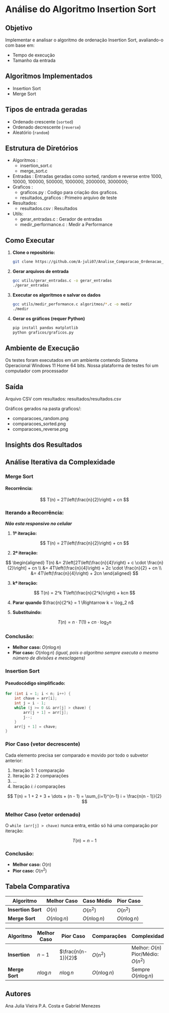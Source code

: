 # Análise do Algoritmo Insertion Sort

## Objetivo
Implementar e analisar o algoritmo de ordenação Insertion Sort, avaliando-o com base em:
- Tempo de execução
- Tamanho da entrada

## Algoritmos Implementados
- Insertion Sort
- Merge Sort

## Tipos de entrada geradas

- Ordenado crescente (`sorted`)
- Ordenado decrescente (`reverse`)
- Aleatório (`random`)

## Estrutura de Diretórios

- Algoritmos :
     - insertion_sort.c
     - merge_sort.c
- Entradas : Entradas geradas como sorted, random e reverse entre 1000, 10000, 100000, 500000, 1000000, 2000000, 3000000;
- Graficos :
     - graficos.py : Codigo para criação dos graficos.
     - resultados_graficos : Primeiro arquivo de teste
- Resultados:
     - resultados.csv : Resultados
- Utils:
     - gerar_entradas.c : Gerador de entradas
     - medir_performance.c : Medir a Performance

## Como Executar

1. **Clone o repositório:**
   ```bash
   git clone https://github.com/A-juli07/Analise_Comparacao_Ordenacao_AnaliseDeAlgoritmos.git

2. **Gerar arquivos de entrada**
   ```bash
   gcc utils/gerar_entradas.c -o gerar_entradas
   ./gerar_entradas

3. **Executar os algoritmos e salvar os dados**
   ```bash
   gcc utils/medir_performance.c algoritmos/*.c -o medir
   ./medir

4. **Gerar os gráficos (requer Python)**
   ```bash
   pip install pandas matplotlib
   python graficos/graficos.py

## Ambiente de Execução
Os testes foram executados em um ambiente contendo Sistema Operacional
Windows 11 Home 64 bits. Nossa plataforma de testes foi um computador com processador 

## Saída

Arquivo CSV com resultados: resultados/resultados.csv

Gráficos gerados na pasta graficos/:

- comparacoes_random.png
- comparacoes_sorted.png
- comparacoes_reverse.png

## Insights dos Resultados

## Análise Iterativa da Complexidade

### Merge Sort

#### Recorrência:

$$
T(n) = 2T\left(\frac{n}{2}\right) + cn
$$


### Iterando a Recorrência:

***Não esta responsivo no celular***

1. **1ª iteração:**

$$
T(n) = 2T\left(\frac{n}{2}\right) + cn
$$

2. **2ª iteração:**

$$
\begin{aligned}
T(n) &= 2\left[2T\left(\frac{n}{4}\right) + c \cdot \frac{n}{2}\right] + cn \\
     &= 4T\left(\frac{n}{4}\right) + 2c \cdot \frac{n}{2} + cn \\
     &= 4T\left(\frac{n}{4}\right) + 2cn
\end{aligned}
$$

3. **kª iteração:**

$$
T(n) = 2^k T\left(\frac{n}{2^k}\right) + kcn
$$

4. **Parar quando** $\frac{n}{2^k} = 1 \Rightarrow k = \log_2 n$

5. **Substituindo:**

$$
T(n) = n \cdot T(1) + cn \cdot \log_2 n
$$



### Conclusão:

* **Melhor caso:** $O(n \log n)$
* **Pior caso:** $O(n \log n)$
  *(igual, pois o algoritmo sempre executa o mesmo número de divisões e mesclagens)*


### Insertion Sort

#### Pseudocódigo simplificado:

```c
for (int i = 1; i < n; i++) {
    int chave = arr[i];
    int j = i - 1;
    while (j >= 0 && arr[j] > chave) {
        arr[j + 1] = arr[j];
        j--;
    }
    arr[j + 1] = chave;
}
```


### Pior Caso (vetor decrescente)

Cada elemento precisa ser comparado e movido por todo o subvetor anterior:

1. Iteração 1: 1 comparação
2. Iteração 2: 2 comparações
3. ...
4. Iteração $i$: $i$ comparações

$$
T(n) = 1 + 2 + 3 + \dots + (n - 1) = \sum_{i=1}^{n-1} i = \frac{n(n - 1)}{2}
$$


### Melhor Caso (vetor ordenado)

O `while (arr[j] > chave)` nunca entra, então só há uma comparação por iteração:

$$
T(n) = n - 1
$$


### Conclusão:

* **Melhor caso:** $O(n)$
* **Pior caso:** $O(n^2)$


## Tabela Comparativa

| Algoritmo          | Melhor Caso   | Caso Médio    | Pior Caso     |
| ------------------ | ------------- | ------------- | ------------- |
| **Insertion Sort** | $O(n)$        | $O(n^2)$      | $O(n^2)$      |
| **Merge Sort**     | $O(n \log n)$ | $O(n \log n)$ | $O(n \log n)$ |


| Algoritmo      | Melhor Caso | Pior Caso          | Comparações   | Complexidade                             |
| -------------- | ----------- | ------------------ | ------------- | ---------------------------------------- |
| **Insertion**  | $n - 1$     | $\frac{n(n-1)}{2}$ | $O(n^2)$      | Melhor: $O(n)$ <br> Pior/Médio: $O(n^2)$ |
| **Merge Sort** | $n\log n$ | $n\log n$        | $O(n \log n)$ | Sempre $O(n \log n)$                     |



## Autores

Ana Julia Vieira P.A. Costa e
Gabriel Menezes

